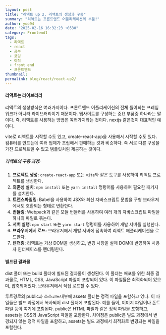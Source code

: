 ```yaml
---
layout: post
title: "리액트 up 2. 리액트의 생성과 구동"
summary: "리액트는 프론트엔드 어플리케이션의 부품!"
author: yoo94
date: "2025-02-16 16:32:23 +0530"
category: Frontend1
tags:
  - 리액트
  - react
  - 공부
  - 코딩
  - 이직
  - front end
  - 프론트엔드
thumbnail:
permalink: blog/react/react-up2/
---
```


#### 리액트는 라이브러리

리액트의 생성방식은 여러가지이다. 프론트엔드 어플리케이션의 전체 틀이되는 프레임워크가 아니라
라이브러리이기 때문이다. 웹사이트를 구성하는 중요 부품중 하나라는 말이다.
즉, 리액트를 사용하는 방법은 여러가지라는 것이다. nextjs 같은것이 대표적인 예이다.

vite로 리액트를 시작할 수도 있고, create-react-app을 사용해서 시작할 수도 있다.
컴퓨터를 만드는데 여러 업체가 조립해서 판매하는 것과 비슷하다. 즉 서로 다른 구성을 가진 프로젝트일 수 있고
템플릿처럼 제공하는 것이다.

##### 리액트의 구동 과정:

1. **프로젝트 생성**: `create-react-app` 또는 `vite`와 같은 도구를 사용하여 리액트 프로젝트를 생성한다.
2. **의존성 설치**: `npm install` 또는 `yarn install` 명령어를 사용하여 필요한 패키지를 설치한다.
3. **트랜스파일링**: Babel을 사용하여 JSX와 최신 자바스크립트 문법을 구형 브라우저에서도 호환되는 형태로 변환한다.
4. **번들링**: Webpack과 같은 모듈 번들러를 사용하여 여러 개의 자바스크립트 파일을 하나의 파일로 묶는다.
5. **서버 실행**: `npm start` 또는 `yarn start` 명령어를 사용하여 개발 서버를 실행한다.
6. **브라우저에서 로드**: 브라우저에서 개발 서버에 접속하여 리액트 애플리케이션을 로드한다.
7. **렌더링**: 리액트는 가상 DOM을 생성하고, 변경 사항을 실제 DOM에 반영하여 사용자 인터페이스를 렌더링한다.

#### 빌드된 결과물

dist 폴더 또는 build 폴더에 빌드된 결과물이 생성된다. 이 폴더는 배포를 위한 최종 결과물로,
HTML, CSS, JavaScript 파일이 포함되어 있다. 이 파일들은 최적화되어 있으며, 압축되어있다.
브라우저에서 직접 로드할 수 있다.

루트경로의 public과 소스코드내부에 assets 폴더는 정적 파일을 포함하고 있다. 이 파일들은 빌드 과정에서
복사되어 dist 폴더에 포함된다. 예를 들어, 이미지 파일이나 폰트 파일 등이 여기에 포함된다.
public은 HTML 파일과 같은 정적 파일을 포함하고, assets는 CSS와 JavaScript 파일을 포함한다.
차이점은 public은 빌드 과정에서 변경되지 않는 정적 파일을 포함하고, assets는 빌드 과정에서 최적화로
변경되는 파일을 포함한다.
